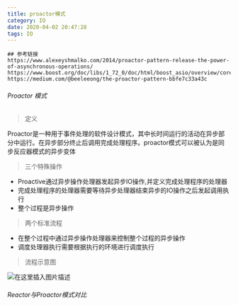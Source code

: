 ```yaml
---
title: proactor模式
category: IO
date: 2020-04-02 20:47:28
tags: IO
---
```


<!-- more -->
```text
## 参考链接
https://www.alexeyshmalko.com/2014/proactor-pattern-release-the-power-of-asynchronous-operations/
https://www.boost.org/doc/libs/1_72_0/doc/html/boost_asio/overview/core/async.html
https://medium.com/@beeleeong/the-proactor-pattern-bbfe7c33a43c
```

###### Proactor 模式
> 定义

Proactor是一种用于事件处理的软件设计模式，其中长时间运行的活动在异步部分中运行。在异步部分终止后调用完成处理程序。proactor模式可以被认为是同步反应器模式的异步变体

> 三个特殊操作

- Proactive通过异步操作处理器发起异步IO操作,并定义完成处理程序的处理器
- 完成处理程序的处理器需要等待异步处理器结束异步的IO操作之后发起调用执行
- 整个过程是异步操作

> 两个标准流程

- 在整个过程中通过异步操作处理器来控制整个过程的异步操作
- 调度处理器执行需要根据执行的环境进行调度执行

> 流程示意图

![在这里插入图片描述](https://img-blog.csdnimg.cn/20200322155750624.jpg?x-oss-process=image/watermark,type_ZmFuZ3poZW5naGVpdGk,shadow_10,text_aHR0cHM6Ly9ibG9nLmNzZG4ubmV0L3dpbmRfNjAy,size_16,color_FFFFFF,t_70)
###### Reactor与Proactor模式对比